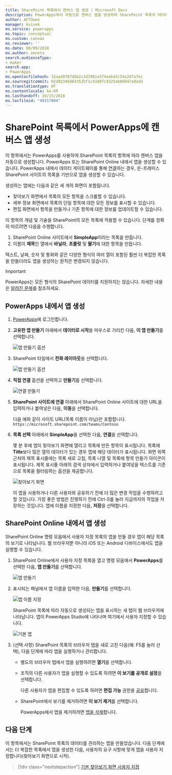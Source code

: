 ```yaml
---
title: SharePoint 목록에서 캔버스 앱 생성 | Microsoft Docs
description: PowerApps에서 자동으로 캔버스 앱을 생성하여 SharePoint 목록의 데이터를 관리합니다.
author: AFTOwen
manager: kvivek
ms.service: powerapps
ms.topic: conceptual
ms.custom: canvas
ms.reviewer: ''
ms.date: 08/09/2018
ms.author: anneta
search.audienceType:
- maker
search.app:
- PowerApps
ms.openlocfilehash: 15aa49787d6b2c3d3981e374aeb43c54a2d7a7ec
ms.sourcegitcommit: 02d0234bd84352bf1c43d0fc9225ab60947a0add
ms.translationtype: HT
ms.contentlocale: ko-KR
ms.lasthandoff: 10/15/2018
ms.locfileid: "49317094"
---
```

# <a name="generate-a-canvas-app-in-powerapps-from-a-sharepoint-list"></a>SharePoint 목록에서 PowerApps에 캔버스 앱 생성

이 항목에서는 PowerApps를 사용하여 SharePoint 목록의 항목에 따라 캔버스 앱을 자동으로 생성합니다. PowerApps 또는 SharePoint Online 내에서 앱을 생성할 수 있습니다. PowerApps 내에서 데이터 게이트웨이를 통해 [연결](connect-to-sharepoint.md)하는 경우, 온-프레미스 SharePoint 사이트의 목록을 기반으로 앱을 생성할 수 있습니다.

생성하는 앱에는 다음과 같은 세 개의 화면이 포함됩니다.

- 찾아보기 화면에서 목록의 모든 항목을 스크롤할 수 있습니다.
- 세부 정보 화면에서 목록의 단일 항목에 대한 모든 정보를 표시할 수 있습니다.
- 편집 화면에서 항목을 만들거나 기존 항목에 대한 정보를 업데이트할 수 있습니다.

이 항목의 개념 및 기술을 SharePoint의 모든 목록에 적용할 수 있습니다. 단계를 정확히 따르려면 다음을 수행합니다.

1. SharePoint Online 사이트에서 **SimpleApp**이라는 목록을 만듭니다.
2. 이름이 **제목**인 열에서 **바닐라**, **초콜릿** 및 **딸기**에 대한 항목을 만듭니다.

텍스트, 날짜, 숫자 및 통화와 같은 다양한 형식의 여러 열이 포함된 훨씬 더 복잡한 목록을 만들더라도 앱을 생성하는 원칙은 변경되지 않습니다.

> [!IMPORTANT]
> PowerApps는 모든 형식의 SharePoint 데이터를 지원하지는 않습니다. 자세한 내용은 [알려진 문제](connections/connection-sharepoint-online.md#known-issues)를 참조하세요.

## <a name="generate-an-app-from-within-powerapps"></a>PowerApps 내에서 앱 생성

1. [PowerApps](https://web.powerapps.com?utm_source=padocs&utm_medium=linkinadoc&utm_campaign=referralsfromdoc)에 로그인합니다.

1. **고유한 앱 만들기** 아래에서 **데이터로 시작**을 마우스로 가리킨 다음, **이 앱 만들기**를 선택합니다.

    ![앱 만들기 옵션](./media/app-from-sharepoint/start-from-data.png)

1. SharePoint 타일에서 **전화 레이아웃**을 선택합니다.

    ![앱 만들기 옵션](./media/app-from-sharepoint/sharepoint-tile.png)

1. **직접 연결** 옵션을 선택하고 **만들기**를 선택합니다.

    ![연결 만들기](./media/app-from-sharepoint/create-connection.png)

1. **SharePoint 사이트에 연결** 아래에서 SharePoint Online 사이트에 대한 URL을 입력하거나 붙여넣은 다음, **이동**을 선택합니다.

    다음 예와 같이 사이트 URL(목록 이름이 아님)만 포함합니다.<br>`https://microsoft.sharepoint.com/teams/Contoso`

1. **목록 선택** 아래에서 **SimpleApp**을 선택한 다음, **연결**을 선택합니다.

    몇 분 후에 앱이 찾아보기 화면에 열리고 목록에 만든 항목이 표시됩니다. 목록에 **Title**보다 많은 열의 데이터가 있는 경우 앱에 해당 데이터가 표시됩니다. 화면 위쪽 근처의 제목 표시줄에는 목록 새로 고침, 목록 나열 및 목록에 항목 만들기 아이콘이 표시됩니다. 제목 표시줄 아래의 검색 상자에서 입력하거나 붙여넣을 텍스트를 기준으로 목록을 필터링하는 옵션을 제공합니다. 

    ![찾아보기 화면](./media/app-from-sharepoint/browse-screen.png)

    이 앱을 사용하거나 다른 사용자와 공유하기 전에 더 많은 변경 작업을 수행하려고 할 것입니다. 가장 좋은 방법은 진행하기 전에 Ctrl-S를 눌러 지금까지의 작업을 저장하는 것입니다. 앱에 이름을 지정한 다음, **저장**을 선택합니다.

## <a name="generate-an-app-from-within-sharepoint-online"></a>SharePoint Online 내에서 앱 생성

SharePoint Online 명령 모음에서 사용자 지정 목록의 앱을 만들 경우 앱이 해당 목록의 보기로 나타납니다. 웹 브라우저뿐 아니라 iOS 또는 Android 디바이스에서도 앱을 실행할 수 있습니다.

1. SharePoint Online에서 사용자 지정 목록을 열고 명령 모음에서 **PowerApps**를 선택한 다음, **앱 만들기**를 선택합니다.

    ![앱 만들기](./media/app-from-sharepoint/generate-new-app.png)

2. 표시되는 패널에서 앱 이름을 입력한 다음, **만들기**를 선택합니다.

    ![앱 이름 지정](./media/app-from-sharepoint/app-name.png)

    SharePoint 목록에 따라 자동으로 생성되는 앱을 표시하는 새 탭이 웹 브라우저에 나타납니다. 앱이 PowerApps Studio에 나타나며 여기에서 사용자 지정할 수 있습니다.

    ![기본 앱](./media/app-from-sharepoint/default-app.png)

3. (선택 사항) SharePoint 목록의 브라우저 탭을 새로 고친 다음(예: F5를 눌러 선택), 다음 단계에 따라 앱을 실행하거나 관리합니다.

    - 별도의 브라우저 탭에서 앱을 실행하려면 **열기**를 선택합니다.
    - 조직의 다른 사용자가 앱을 실행할 수 있도록 하려면 **이 보기를 공개로 설정**을 선택합니다.

        다른 사용자가 앱을 편집할 수 있도록 하려면 **편집 가능** 권한을 [공유](share-app.md)합니다.

    - SharePoint에서 보기를 제거하려면 **이 보기 제거**를 선택합니다.

        PowerApps에서 앱을 제거하려면 [앱을 삭제](delete-app.md)합니다.

## <a name="next-steps"></a>다음 단계
이 항목에서는 SharePoint 목록의 데이터를 관리하는 앱을 만들었습니다. 다음 단계에서는 더 복잡한 목록에서 앱을 생성한 다음, 사용자의 요구 사항에 맞게 앱을 사용자 지정합니다(찾아보기 화면으로 시작).

> [!div class="nextstepaction"]
> [기본 찾아보기 화면 사용자 지정](customize-layout-sharepoint.md)
